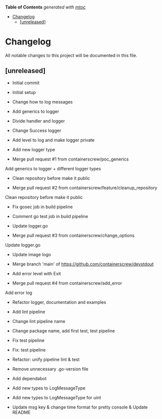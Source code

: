 <!-- START OF TOC !DO NOT EDIT THIS CONTENT MANUALLY-->
**Table of Contents**  *generated with [mtoc](https://github.com/containerscrew/mtoc)*
- [Changelog](#changelog)
  - [[unreleased]](#[unreleased])
<!-- END OF TOC -->
# Changelog

All notable changes to this project will be documented in this file.

## [unreleased]

- Initial commit

- Initial setup

- Change how to log messages

- Add generics to logger

- Divide handler and logger

- Change Success logger

- Add level to log and make logger private

- Add new logger type

- Merge pull request #1 from containerscrew/poc_generics

Add generics to logger + different logger types

- Clean repository before make it public

- Merge pull request #2 from containerscrew/feature/cleanup_repository

Clean repository before make it public

- Fix gosec job in build pipeline

- Comment go test job in build pipeline

- Update logger.go

- Merge pull request #3 from containerscrew/change_options

Update logger.go

- Update image logo

- Merge branch 'main' of https://github.com/containerscrew/devstdout

- Add error level with Exit

- Merge pull request #4 from containerscrew/add_error

Add error log

- Refactor logger, documentation and examples

- Add lint pipeline

- Change lint pipeline name

- Change package name, add first test, test pipeline

- Fix test pipeline

- Fix: test pipeline

- Refactor: unify pipeline lint & test

- Remove unnecessary .go-version file

- Add dependabot

- Add new types to LogMessageType

- Add new types to LogMessageType for uint

- Update msg key & change time format for pretty console & Update README

<!-- generated by git-cliff -->
